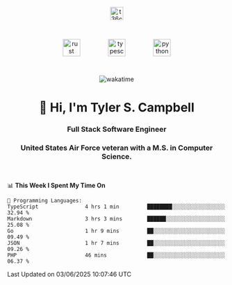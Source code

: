 <p align="center">
<a href="https://www.linkedin.com/in/t36campbell" target="blank"><img align="center" src="https://ik.imagekit.io/t36campbell/Portfolio/linkedin.png.original_m8bbGgPh6.png" alt="t36campbell" height="30" width="30" /></a>
</p>
<p align="center">
    <img src="https://rustacean.net/assets/rustacean-orig-noshadow.svg" alt="rust" width="40" height="40" style="margin: 6%;" />
    <img src="https://cdn.worldvectorlogo.com/logos/typescript.svg" alt="typescript" width="40" height="40" style="margin: 6%;" />
    <img src="https://cdn.worldvectorlogo.com/logos/python-5.svg" alt="python" width="40" height="40" style="margin: 6%;" />
</p>
<div align="center">
  
  ![wakatime](https://wakatime.com/badge/user/738aac7f-8868-4bc3-a1df-4c36703ee4b6.svg)
  
</div>

<h1 align="center">👋 Hi, I'm Tyler S. Campbell</h1>
<h3 align="center">Full Stack Software Engineer</h3>
<h3 align="center">United States Air Force veteran with a M.S. in Computer Science.</h3>
<br>

<!--START_SECTION:waka-->
📊 **This Week I Spent My Time On** 

```text
💬 Programming Languages: 
TypeScript               4 hrs 1 min         ████████░░░░░░░░░░░░░░░░░   32.94 % 
Markdown                 3 hrs 3 mins        ██████░░░░░░░░░░░░░░░░░░░   25.08 % 
Go                       1 hr 9 mins         ██░░░░░░░░░░░░░░░░░░░░░░░   09.49 % 
JSON                     1 hr 7 mins         ██░░░░░░░░░░░░░░░░░░░░░░░   09.26 % 
PHP                      46 mins             ██░░░░░░░░░░░░░░░░░░░░░░░   06.37 % 
```


 Last Updated on 03/06/2025 10:07:46 UTC
<!--END_SECTION:waka-->
